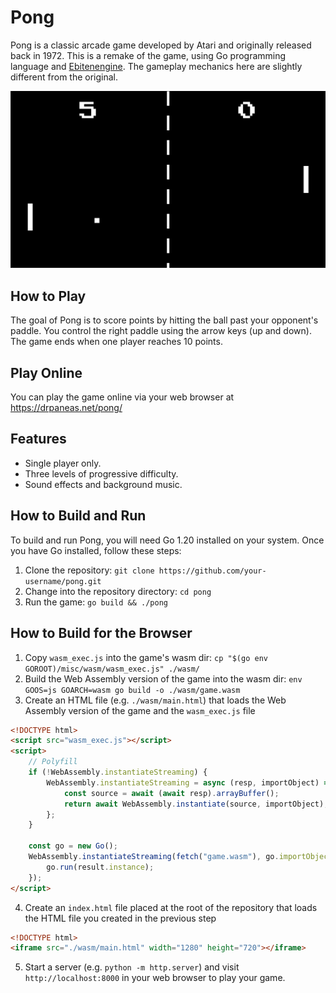 # Pong

Pong is a classic arcade game developed by Atari and originally released back in 1972.
This is a remake of the game, using Go programming language and [Ebitenengine](https://ebitengine.org/).
The gameplay mechanics here are slightly different from the original.

![screenshot](screenshot.png)

## How to Play

The goal of Pong is to score points by hitting the ball past your opponent's paddle.
You control the right paddle using the arrow keys (up and down).
The game ends when one player reaches 10 points.

## Play Online

You can play the game online via your web browser at <https://drpaneas.net/pong/>

## Features

- Single player only.
- Three levels of progressive difficulty.
- Sound effects and background music.

## How to Build and Run

To build and run Pong, you will need Go 1.20 installed on your system.
Once you have Go installed, follow these steps:

1. Clone the repository: `git clone https://github.com/your-username/pong.git`
2. Change into the repository directory: `cd pong`
3. Run the game: `go build && ./pong`

## How to Build for the Browser

1. Copy `wasm_exec.js` into the game's wasm dir: `cp "$(go env GOROOT)/misc/wasm/wasm_exec.js" ./wasm/`
2. Build the Web Assembly version of the game into the wasm dir: `env GOOS=js GOARCH=wasm go build -o ./wasm/game.wasm`
3. Create an HTML file (e.g. `./wasm/main.html`) that loads the Web Assembly version of the game and the `wasm_exec.js` file

```html
<!DOCTYPE html>
<script src="wasm_exec.js"></script>
<script>
    // Polyfill
    if (!WebAssembly.instantiateStreaming) {
        WebAssembly.instantiateStreaming = async (resp, importObject) => {
            const source = await (await resp).arrayBuffer();
            return await WebAssembly.instantiate(source, importObject);
        };
    }

    const go = new Go();
    WebAssembly.instantiateStreaming(fetch("game.wasm"), go.importObject).then(result => {
        go.run(result.instance);
    });
</script>
```

4. Create an `index.html` file placed at the root of the repository that loads the HTML file you created in the previous step

```html
<!DOCTYPE html>
<iframe src="./wasm/main.html" width="1280" height="720"></iframe>
```

5. Start a server (e.g. `python -m http.server`) and visit `http://localhost:8000` in your web browser to play your game.
